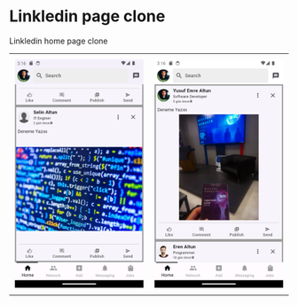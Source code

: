 # Linkledin page clone

Linkledin home page clone

<table style="width:100%;">
  <tr>
    <td style="text-align:center; vertical-align: top; padding: 10px;">
      <img src="images/app_image1.png" alt="Screenshot 1" width="300">
    </td>
    <td style="text-align:center; vertical-align: top; padding: 10px;">
      <img src="images/app_image2.png" alt="Screenshot 1" width="300">
    </td>
  </tr>
</table>
